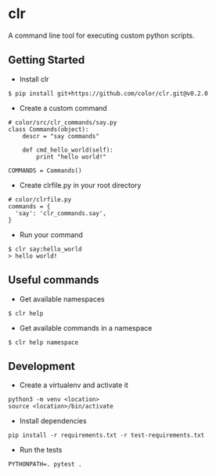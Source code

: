 # clr

A command line tool for executing custom python scripts.

## Getting Started

* Install clr
```
$ pip install git+https://github.com/color/clr.git@v0.2.0
```

* Create a custom command
```
# color/src/clr_commands/say.py
class Commands(object):
    descr = "say commands"

    def cmd_hello_world(self):
        print "hello world!"

COMMANDS = Commands()
```

* Create clrfile.py in your root directory
```
# color/clrfile.py
commands = {
  'say': 'clr_commands.say',
}
```

* Run your command
```
$ clr say:hello_world
> hello world!
```

## Useful commands
* Get available namespaces
```
$ clr help
```

* Get available commands in a namespace
```
$ clr help namespace
```

## Development
* Create a virtualenv and activate it
```
python3 -m venv <location>
source <location>/bin/activate
```
* Install dependencies
```
pip install -r requirements.txt -r test-requirements.txt
```
* Run the tests
```
PYTHONPATH=. pytest .
```
